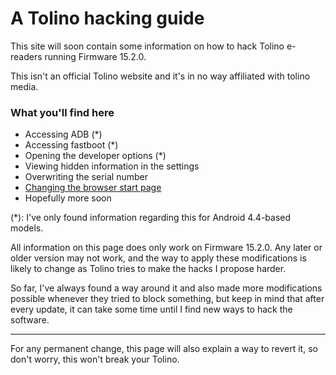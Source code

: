# A Tolino hacking guide

This site will soon contain some information on how to hack Tolino e-readers running Firmware 15.2.0.


This isn't an official Tolino website and it's in no way affiliated with tolino media.

### What you'll find here

- Accessing ADB (*)
- Accessing fastboot (*)
- Opening the developer options (*)
- Viewing hidden information in the settings
- Overwriting the serial number
- [Changing the browser start page](resellerConfig.md)
- Hopefully more soon

(*): I've only found information regarding this for Android 4.4-based models.

All information on this page does only work on Firmware 15.2.0. Any later or older version may not work,
and the way to apply these modifications is likely to change as Tolino tries to make the hacks I propose harder.


So far, I've always found a way around it and also made more modifications possible whenever they tried to block something, but keep in mind that after every update, it can take some time until I find new ways to hack the software.

---

For any permanent change, this page will also explain a way to revert it, so don't worry, this won't break your Tolino.
